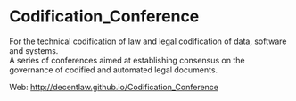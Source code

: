 # Codification_Conference

For the technical codification of law and legal codification of data, software and systems.<br>A series of conferences aimed at establishing consensus on the governance of codified and automated legal documents.

Web: http://decentlaw.github.io/Codification_Conference
